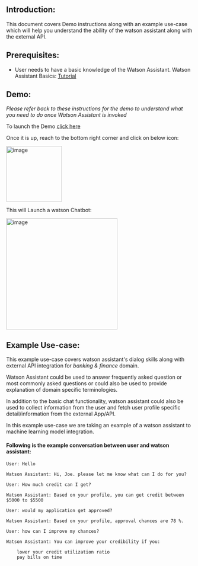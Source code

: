 <h2>Introduction:</h2>
This document covers Demo instructions along with an example use-case which will help you understand the ability of the watson assistant along with the external API.



<h2>Prerequisites:</h2>

- User needs to have a basic knowledge of the Watson Assistant. Watson Assistant Basics: [Tutorial](https://developer.ibm.com/learningpaths/get-started-watson-assistant/)



<h2>Demo:</h2>

_Please refer back to these instructions for the demo to understand what you need to do once Watson Assistant is invoked_

To launch the Demo [click here](https://htmlpreview.github.io/?https://github.com/ibm-build-lab/Watson-Assistant/blob/main/external-api-web-functions/Main/AcmeCorp.html)

Once it is up, reach to the bottom right corner and click on below icon:

<img width="150" alt="image" src="https://user-images.githubusercontent.com/114666786/206713789-90b8b326-041e-4b9c-be9a-2c2b1b80fecf.png">
 

This will Launch a watson Chatbot:

<img width="300" alt="image" src="https://user-images.githubusercontent.com/114666786/201086081-ddbfc3b8-2817-42c3-ab0d-bc4a7722977b.png">
 


<h2>Example Use-case:</h2>

This example use-case covers watson assistant's dialog skills along with external API integration for _banking & finance_ domain.

Watson Assistant could be used to answer frequently asked question or most commonly asked questions or could also be used to provide explanation of domain specific terminologies.

In addition to the basic chat functionality, watson assistant could also be used to collect information from the user and fetch user profile specific detail/information from the external App/API. 

In this example use-case we are taking an example of a watson assistant to machine learning model integration.



<h4>Following is the example conversation between user and watson assistant:</h4>

    User: Hello

    Watson Assistant: Hi, Joe. please let me know what can I do for you?

    User: How much credit can I get?

    Watson Assistant: Based on your profile, you can get credit between $5000 to $5500

    User: would my application get approved?

    Watson Assistant: Based on your profile, approval chances are 78 %.

    User: how can I improve my chances?

    Watson Assistant: You can improve your credibility if you:

        lower your credit utilization ratio
        pay bills on time


<!-- _**User:** Hello_

_**Watson Assistant:** Hi, Joe. please let me know what can I do for you?_

_**User:** How much credit can I get?_

_**Watson Assistant:** Based on your profile, you can get credit between $5000 to $5500_

_**User:** would my application get approved?_

_**Watson Assistant:** Based on your profile, approval chances are 78 %._

_**User:** how can I improve my chances?_

_**Watson Assistant:** You can improve your credibility if you:_
- _lower your credit utilization ratio_
- _pay bills on time_
 -->
